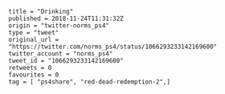 ```
title = "Drinking"
published = 2018-11-24T11:31:32Z
origin = "twitter-norms_ps4"
type = "tweet"
original_url = "https://twitter.com/norms_ps4/status/1066293233142169600"
twitter_account = "norms_ps4"
tweet_id = "1066293233142169600"
retweets = 0
favourites = 0
tag = [ "ps4share", "red-dead-redemption-2",]
```

<p class='image'><img src='https://mnf.m17s.net/2018/11/24/Dsw8CtqW0AADWlr.jpg' alt=''></p>

